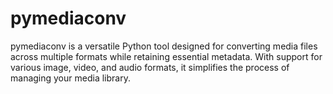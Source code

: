 # pymediaconv
pymediaconv is a versatile Python tool designed for converting media files across multiple formats while retaining essential metadata. With support for various image, video, and audio formats, it simplifies the process of managing your media library.
